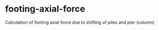 # footing-axial-force
Calculation of footing axial force due to shifting of piles and pier (column)
